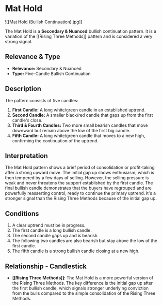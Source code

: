 # Mat Hold

![[Mat Hold (Bullish Continuation).jpg]]

The Mat Hold is a **Secondary & Nuanced** bullish continuation pattern. It is a variation of the [[Rising Three Methods]] pattern and is considered a very strong signal.

## Relevance & Type

- **Relevance:** Secondary & Nuanced
- **Type:** Five-Candle Bullish Continuation

## Description

The pattern consists of five candles:

1.  **First Candle:** A long white/green candle in an established uptrend.
2.  **Second Candle:** A smaller black/red candle that gaps up from the first candle's close.
3.  **Third & Fourth Candles:** Two more small bearish candles that move downward but remain above the low of the first big candle.
4.  **Fifth Candle:** A long white/green candle that moves to a new high, confirming the continuation of the uptrend.

## Interpretation

The Mat Hold pattern shows a brief period of consolidation or profit-taking after a strong upward move. The initial gap up shows enthusiasm, which is then tempered by a few days of selling. However, the selling pressure is weak and never threatens the support established by the first candle. The final bullish candle demonstrates that the buyers have regrouped and are powerfully reasserting control, ready to continue the primary uptrend. It's a stronger signal than the Rising Three Methods because of the initial gap up.

## Conditions

1.  A clear uptrend must be in progress.
2.  The first candle is a long bullish candle.
3.  The second candle gaps up and is bearish.
4.  The following two candles are also bearish but stay above the low of the first candle.
5.  The fifth candle is a strong bullish candle closing at a new high.

## Relationship - Candlestick

- **[[Rising Three Methods]]:** The Mat Hold is a more powerful version of the Rising Three Methods. The key difference is the initial gap up after the first bullish candle, which signals stronger underlying conviction from the bulls compared to the simple consolidation of the Rising Three Methods.
